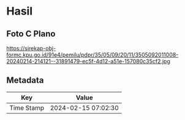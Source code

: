 # Hasil

## Foto C Plano

https://sirekap-obj-formc.kpu.go.id/91e4/pemilu/pdpr/35/05/09/20/11/3505092011008-20240214-214121--31891479-ec5f-4d12-a51e-157080c35cf2.jpg


## Metadata

| Key        | Value               |
| ---------- | ------------------- |
| Time Stamp | 2024-02-15 07:02:30 |



